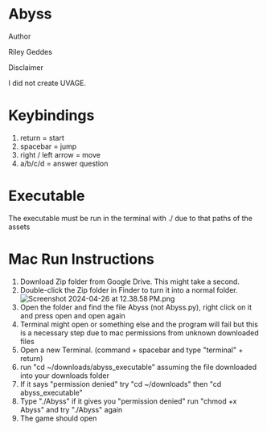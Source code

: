 # Abyss 


Author 

Riley Geddes

Disclaimer

I did not create UVAGE. 



# Keybindings  

1. return = start  
2. spacebar = jump 
3. right / left arrow = move
4. a/b/c/d = answer question

# Executable
The executable must be run in the terminal with ./ due to that paths of the assets

# Mac Run Instructions 

1. Download Zip folder from Google Drive. This might take a second. 
2. Double-click the Zip folder in Finder to turn it into a normal folder. 
![Screenshot 2024-04-26 at 12.38.58 PM.png](..%2F..%2F..%2F..%2F..%2F..%2Fvar%2Ffolders%2Fnc%2F__j_3wz522s38vx8lq0zm5vm0000gn%2FT%2FTemporaryItems%2FNSIRD_screencaptureui_0heT5T%2FScreenshot%202024-04-26%20at%2012.38.58%E2%80%AFPM.png)
3. Open the folder and find the file Abyss (not Abyss.py), right click on it and press open and open again
4. Terminal might open or something else and the program will fail but this is a necessary step due to mac permissions from unknown downloaded files 
5. Open a new Terminal. (command + spacebar and type "terminal" + return)
6. run "cd ~/downloads/abyss_executable" assuming the file downloaded into your downloads folder 
7. If it says "permission denied" try "cd ~/downloads" then "cd abyss_executable"
8. Type "./Abyss" if it gives you "permission denied" run "chmod +x Abyss" and try "./Abyss" again
9. The game should open